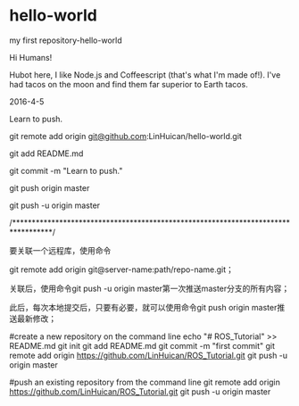 # hello-world
my first repository-hello-world

Hi Humans!

Hubot here, I like Node.js and Coffeescript (that's what I'm made of!).
I've had tacos on the moon and find them far superior to Earth tacos.

2016-4-5

Learn to push.

git remote add origin git@github.com:LinHuican/hello-world.git

git add README.md

git commit -m "Learn to push."

git push origin master

git push -u origin master


/**********************************************************************************/

要关联一个远程库，使用命令

git remote add origin git@server-name:path/repo-name.git；

关联后，使用命令git push -u origin master第一次推送master分支的所有内容；

此后，每次本地提交后，只要有必要，就可以使用命令git push origin master推送最新修改；


#create a new repository on the command line
echo "# ROS_Tutorial" >> README.md
git init
git add README.md
git commit -m "first commit"
git remote add origin https://github.com/LinHuican/ROS_Tutorial.git
git push -u origin master

#push an existing repository from the command line
git remote add origin https://github.com/LinHuican/ROS_Tutorial.git
git push -u origin master
